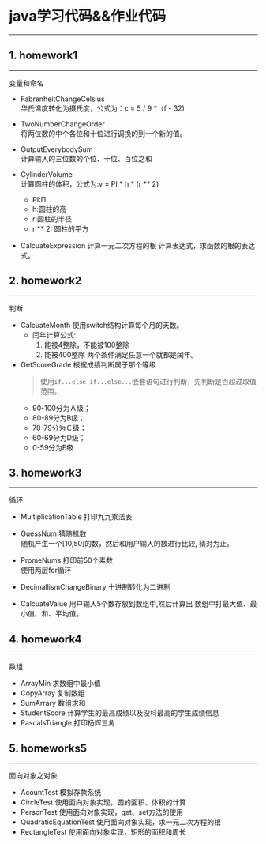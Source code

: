 # java学习代码&&作业代码

---
## 1. homework1
---
变量和命名
- FabrenheitChangeCelsius   
华氏温度转化为摄氏度，公式为：c = 5 / 9 *（f - 32)
- TwoNumberChangeOrder   
将两位数的中个各位和十位进行调换的到一个新的值。  
- OutputEverybodySum   
计算输入的三位数的个位、十位、百位之和

- CylinderVolume  
计算圆柱的体积，公式为:v = PI * h * (r ** 2)
    - PI:Π
    - h:圆柱的高
    - r:圆柱的半径
    - r ** 2: 圆柱的平方
- CalcuateExpression  计算一元二次方程的根
计算表达式，求函数的根的表达式。

## 2. homework2
---
判断
- CalcuateMonth 使用switch结构计算每个月的天数。
  - 闰年计算公式:
      1. 能被4整除，不能被100整除
      2. 能被400整除
      两个条件满足任意一个就都是闰年。
- GetScoreGrade  根据成绩判断属于那个等级
  > 使用``if...else if...else...``嵌套语句进行判断，先判断是否超过取值范围。
  - 90-100分为Ａ级；
  - 80-89分为B级；
  - 70-79分为Ｃ级；
  - 60-69分为D级；
  - 0-59分为E级

## 3. homework3
---
循环
- MultiplicationTable 打印九九乘法表
- GuessNum  猜随机数  
随机产生一个[10,50]的数，然后和用户输入的数进行比较,
猜对为止。
- PromeNums 打印前50个素数  
使用两层for循环
- DecimallismChangeBinary  十进制转化为二进制

- CalcuateValue  用户输入5个数存放到数组中,然后计算出
数组中打最大值、最小值、和、平均值。

## 4. homework4
---
数组
- ArrayMin  求数组中最小值  
- CopyArray  复制数组  
- SumArrary  数组求和  
- StudentScore 计算学生的最高成绩以及没科最高的学生成绩信息
- PascalsTriangle 打印杨辉三角

## 5. homeworks5
---
面向对象之对象
- AcountTest 模拟存款系统
- CircleTest 使用面向对象实现，圆的面积、体积的计算
- PersonTest 使用面向对象实现，get、set方法的使用
- QuadraticEquationTest 使用面向对象实现，求一元二次方程的根
- RectangleTest 使用面向对象实现，矩形的面积和周长